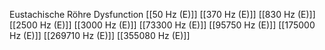Eustachische Röhre Dysfunction
[[50 Hz (E)]]
[[370 Hz (E)]]
[[830 Hz (E)]]
[[2500 Hz (E)]]
[[3000 Hz (E)]]
[[73300 Hz (E)]]
[[95750 Hz (E)]]
[[175000 Hz (E)]]
[[269710 Hz (E)]]
[[355080 Hz (E)]]